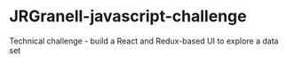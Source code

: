 # JRGranell-javascript-challenge
Technical challenge - build a React and Redux-based UI to explore a data set
